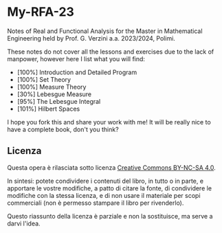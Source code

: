 # My-RFA-23
Notes of Real and Functional Analysis for the Master in Mathematical Engineering held by Prof. G. Verzini a.a. 2023/2024, Polimi.

These notes do not cover all the lessons and exercises due to the lack of manpower, however here I list what you will find:
- [100%] Introduction and Detailed Program
- [100%] Set Theory
- [100%] Measure Theory
- [30%] Lebesgue Measure
- [95%] The Lebesgue Integral
- [101%] Hilbert Spaces

I hope you fork this and share your work with me! It will be really nice to have a complete book, don't you think?

## Licenza

Questa opera è rilasciata sotto licenza [Creative Commons BY-NC-SA 4.0](https://creativecommons.org/licenses/by-nc-sa/4.0/).

In sintesi: potete condividere i contenuti del libro, in tutto o in parte, e apportare le vostre modifiche, a patto di citare la fonte, di condividere le modifiche con la stessa licenza, e di non usare il materiale per scopi commerciali (non è permesso stampare il libro per rivenderlo).

Questo riassunto della licenza è parziale e non la sostituisce, ma serve a darvi l'idea.
